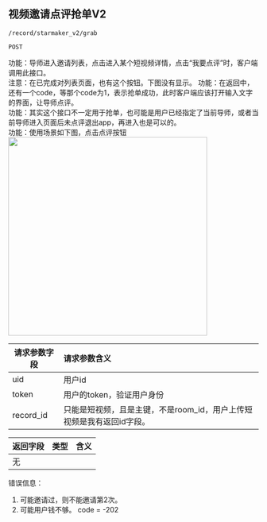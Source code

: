 
## 视频邀请点评抢单V2

~~~
/record/starmaker_v2/grab
~~~
~~~
POST
~~~


功能：导师进入邀请列表，点击进入某个短视频详情，点击“我要点评”时，客户端调用此接口。    
注意：在已完成对列表页面，也有这个按钮。下图没有显示。
功能：在返回中，还有一个code，等那个code为1，表示抢单成功，此时客户端应该打开输入文字的界面，让导师点评。  
功能：其实这个接口不一定用于抢单，也可能是用户已经指定了当前导师，或者当前导师进入页面后未点评退出app，再进入也是可以的。  
功能：使用场景如下图，点击点评按钮  
<img src="/public/pic/fengmian/mingshi.png" height=400 />

| 请求参数字段        | 请求参数含义  |
| -------- |:------|
|uid|用户id|
|token| 用户的token，验证用户身份 |
|record_id | 只能是短视频，且是主键，不是room_id，用户上传短视频是我有返回id字段。 |


| 返回字段        | 类型 |含义  |
| -------- |:------|:------|
| 无     |  | |

错误信息：

1. 可能邀请过，则不能邀请第2次。 
1. 可能用户钱不够。 code = -202 

